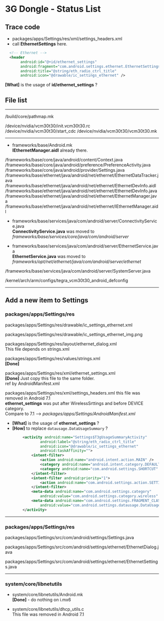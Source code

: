 # 3G Dongle - Status List


## Trace code 

* packages/apps/Settings/res/xml/settings_headers.xml
* call __EthernetSettings__ here.  

```xml 
  <!-- Ethernet -->
  <header
       android:id="@+id/ethernet_settings"
       android:fragment="com.android.settings.ethernet.EthernetSettings"
       android:title="@string/eth_radio_ctrl_title"
       android:icon="@drawable/ic_settings_ethernet" />
```

__[What]__ is the usage of __id/ethernet_settings__ ?


## File list
--------------------------------------

/build/core/pathmap.mk

/device/nvidia/vcm30t30/init.vcm30t30.rc
/device/nvidia/vcm30t30/start_cdc
/device/nvidia/vcm30t30/vcm30t30.mk

--------------------------------------

* frameworks/base/Android.mk  
__IEthernetManager.aidl__ already there.


/frameworks/base/core/java/android/content/Context.java
/frameworks/base/core/java/android/preference/PreferenceActivity.java
/frameworks/base/core/java/android/provider/Settings.java
/frameworks/base/ethernet/java/android/net/ethernet/EthernetDataTracker.java
/frameworks/base/ethernet/java/android/net/ethernet/EthernetDevInfo.aidl
/frameworks/base/ethernet/java/android/net/ethernet/EthernetDevInfo.java
/frameworks/base/ethernet/java/android/net/ethernet/EthernetManager.java
/frameworks/base/ethernet/java/android/net/ethernet/IEthernetManager.aidl

* frameworks/base/services/java/com/android/server/ConnectivityService.java  
__ConnectivityService.java__ was moved to _frameworks/base/services/core/java/com/android/server_


* frameworks/base/services/java/com/android/server/EthernetService.java  
__EthernetService.java__ was moved to _frameworks/opt/net/ethernet/java/com/android/server/ethernet_


/frameworks/base/services/java/com/android/server/SystemServer.java


/kernel/arch/arm/configs/tegra_vcm30t30_android_defconfig



---------------------------------------------
## Add a new item to Settings

### packages/apps/Settings/res

packages/apps/Settings/res/drawable/ic_settings_ethernet.xml  

packages/apps/Settings/res/drawable/ic_settings_ethernet_img.png  


packages/apps/Settings/res/layout/ethernet_dialog.xml  
This file depends on strings.xml


packages/apps/Settings/res/values/strings.xml  
__[Done]__  

packages/apps/Settings/res/xml/ethernet_settings.xml  
__[Done]__ Just copy this file to the same folder.  
ref by AndroidManifest.xml  



packages/apps/Settings/res/xml/settings_headers.xml
this file was removed in Android 7.1  
__ethernet_settings__ was put after WirelessSrttings and before DEVICE category.  
Compare to 7.1 --> _packages/apps/Settings/AndroidManifest.xml_  
* __[What]__ is the usage of __ethernet_settings__ ?  
* __[How]__ to replace `datausage.DataUsageSummary` ?

```xml        
        <activity android:name="Settings$T3gUsageSummaryActivity"
                android:label="@string/eth_radio_ctrl_title"
                android:icon="@drawable/ic_settings_ethernet"
                android:taskAffinity="">
            <intent-filter>
                <action android:name="android.intent.action.MAIN" />
                <category android:name="android.intent.category.DEFAULT" />
                <category android:name="com.android.settings.SHORTCUT" />
            </intent-filter>
            <intent-filter android:priority="1">
                <action android:name="com.android.settings.action.SETTINGS" />
            </intent-filter>
            <meta-data android:name="com.android.settings.category"
                android:value="com.android.settings.category.wireless" />
            <meta-data android:name="com.android.settings.FRAGMENT_CLASS"
                android:value="com.android.settings.datausage.DataUsageSummary" />
        </activity>
```


----------------------------------------------

### packages/apps/Settings/res

packages/apps/Settings/src/com/android/settings/Settings.java  

packages/apps/Settings/src/com/android/settings/ethernet/EthernetDialog.java  

packages/apps/Settings/src/com/android/settings/ethernet/EthernetSettings.java  


----------------------------------------------
### system/core/libnetutils

* system/core/libnetutils/Android.mk  
__[Done]__ - do nothing on i.mx6  


* system/core/libnetutils/dhcp_utils.c  
This file was removed in Android 7.1  




